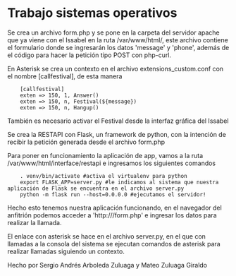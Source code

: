 # Trabajo sistemas operativos
Se crea un archivo form.php y se pone en la carpeta del servidor apache que ya viene con el Issabel en la ruta /var/www/html/,
este archivo contiene el formulario donde se ingresarán los datos 'message' y 'phone', además de el código para hacer la petición tipo POST con php-curl.

En Asterisk se crea un contexto en el archivo extensions_custom.conf con el nombre [callfestival], de esta manera
        
        [callfestival]
        exten => 150, 1, Answer()
        exten => 150, n, Festival(${message})
        exten => 150, n, Hangup()

También es necesario activar el Festival desde la interfaz gráfica del Issabel

Se crea la RESTAPI con Flask, un framework de python, con la intención de recibir la petición generada desde el archivo form.php

Para poner en funcionamiento la aplicación de app, vamos a la ruta /var/www/html/interface/restapi e ingresamos los siguientes comandos

        . venv/bin/activate #activa el virtualenv para python
        export FLASK_APP=server.py #le indicamos al sistema que nuestra aplicación de Flask se encuentra en el archivo server.py
        python -m flask run --host=0.0.0.0 #ejecutamos el servidor!
  
Hecho esto tenemos nuestra aplicación funcionando, en el navegador del anfitrión podemos acceder a 'http://<serverip>/form.php'
e ingresar los datos para realizar la llamada.
        
El enlace con asterisk se hace en el archivo server.py, en el que con llamadas a la consola del sistema se ejecutan comandos de asterisk para realizar llamadas siguiendo un contexto.

Hecho por Sergio Andrés Arboleda Zuluaga y Mateo Zuluaga Giraldo
